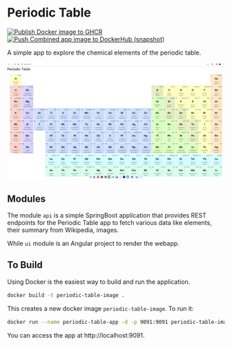 # Periodic Table
[![Publish Docker image to GHCR](https://github.com/chandanv89/Periodic-Table/actions/workflows/github-package.yml/badge.svg)](https://github.com/chandanv89/Periodic-Table/actions/workflows/github-package.yml)
[![Push Combined app image to DockerHub (snapshot)](https://github.com/chandanv89/Periodic-Table/actions/workflows/push-to-dh-snapshot.yml/badge.svg)](https://github.com/chandanv89/Periodic-Table/actions/workflows/push-to-dh-snapshot.yml)

A simple app to explore the chemical elements of the periodic table.

![Periodic Table](periodic-table.png)

## Modules
The module `api` is a simple SpringBoot application that provides REST endpoints for the Periodic Table app to fetch various data like elements, their summary from Wikipedia, images.

While `ui` module is an Angular project to render the webapp.

## To Build
Using Docker is the easiest way to build and run the application.
```sh
docker build -t periodic-table-image .
```
This creates a new docker image `periodic-table-image`. To run it:
```sh
docker run --name periodic-table-app -d -p 9091:9091 periodic-table-image
```
You can access the app at http://localhost:9091.